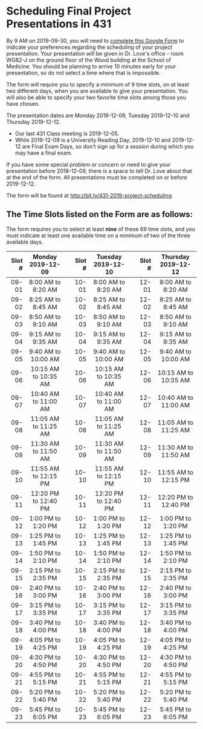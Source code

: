 # Scheduling Final Project Presentations in 431

By 9 AM on 2019-09-30, you will need to [complete this Google Form](http://bit.ly/431-2019-project-scheduling) to indicate your preferences regarding the scheduling of your project presentation. Your presentation will be given in Dr. Love's office - room WG82-J on the ground floor of the Wood building at the School of Medicine. You should be planning to arrive 10 minutes early for your presentation, so do not select a time where that is impossible.

The form will require you to specify a minimum of 9 time slots, on at least two different days, when you are available to give your presentation. You will also be able to specify your two favorite time slots among those you have chosen. 

The presentation dates are Monday 2019-12-09, Tuesday 2019-12-10 and Thursday 2019-12-12. 

- Our last 431 Class meeting is 2019-12-05. 
- While 2019-12-09 is a University Reading Day, 2019-12-10 and 2019-12-12 are Final Exam Days, so don't sign up for a session during which you may have a final exam. 

If you have some special problem or concern or need to give your presentation before 2018-12-09, there is a space to tell Dr. Love about that at the end of the form. All presentations must be completed on or before 2019-12-12.

The form will be found at http://bit.ly/431-2019-project-scheduling.

## The Time Slots listed on the Form are as follows:

The form requires you to select at least **nine** of these 69 time slots, and you must indicate at least one available time on a minimum of two of the three available days.

Slot # | Monday 2019-12-09 | | Slot # | Tuesday 2019-12-10 | | Slot # | Thursday 2019-12-12
-----: | :-----------: | -- | -----: | :------------: | -- | -----: | :------------:
09-01 | 8:00 AM to 8:20 AM | | 10-01 | 8:00 AM to 8:20 AM | | 12-01 | 8:00 AM to 8:20 AM
09-02 | 8:25 AM to 8:45 AM | | 10-02 | 8:25 AM to 8:45 AM | | 12-02 | 8:25 AM to 8:45 AM
09-03 | 8:50 AM to 9:10 AM | | 10-03 | 8:50 AM to 9:10 AM | | 12-03 | 8:50 AM to 9:10 AM
09-04 | 9:15 AM to 9:35 AM | | 10-04 | 9:15 AM to 9:35 AM | | 12-04 | 9:15 AM to 9:35 AM
09-05 | 9:40 AM to 10:00 AM | | 10-05 | 9:40 AM to 10:00 AM | | 12-05 | 9:40 AM to 10:00 AM
09-06 | 10:15 AM to 10:35 AM | | 10-06 | 10:15 AM to 10:35 AM | | 12-06 | 10:15 AM to 10:35 AM
09-07 | 10:40 AM to 11:00 AM | | 10-07 | 10:40 AM to 11:00 AM | | 12-07 | 10:40 AM to 11:00 AM
09-08 | 11:05 AM to 11:25 AM | | 10-08 | 11:05 AM to 11:25 AM | | 12-08 | 11:05 AM to 11:25 AM
09-09 | 11:30 AM to 11:50 AM | | 10-09 | 11:30 AM to 11:50 AM | | 12-09 | 11:30 AM to 11:50 AM
09-10 | 11:55 AM to 12:15 PM | | 10-10 | 11:55 AM to 12:15 PM | | 12-10 | 11:55 AM to 12:15 PM
09-11 | 12:20 PM to 12:40 PM | | 10-11 | 12:20 PM to 12:40 PM | | 12-11 | 12:20 PM to 12:40 PM
09-12 | 1:00 PM to 1:20 PM | | 10-12 | 1:00 PM to 1:20 PM | | 12-12 | 1:00 PM to 1:20 PM
09-13 | 1:25 PM to 1:45 PM | | 10-13 | 1:25 PM to 1:45 PM | | 12-13 | 1:25 PM to 1:45 PM
09-14 | 1:50 PM to 2:10 PM | | 10-14 | 1:50 PM to 2:10 PM | | 12-14 | 1:50 PM to 2:10 PM
09-15 | 2:15 PM to 2:35 PM | | 10-15 | 2:15 PM to 2:35 PM | | 12-15 | 2:15 PM to 2:35 PM
09-16 | 2:40 PM to 3:00 PM | | 10-16 | 2:40 PM to 3:00 PM | | 12-16 | 2:40 PM to 3:00 PM
09-17 | 3:15 PM to 3:35 PM | | 10-17 | 3:15 PM to 3:35 PM | | 12-17 | 3:15 PM to 3:35 PM
09-18 | 3:40 PM to 4:00 PM | | 10-18 | 3:40 PM to 4:00 PM | | 12-18 | 3:40 PM to 4:00 PM
09-19 | 4:05 PM to 4:25 PM | | 10-19 | 4:05 PM to 4:25 PM | | 12-19 | 4:05 PM to 4:25 PM
09-20 | 4:30 PM to 4:50 PM | | 10-20 | 4:30 PM to 4:50 PM | | 12-20 | 4:30 PM to 4:50 PM
09-21 | 4:55 PM to 5:15 PM | | 10-21 | 4:55 PM to 5:15 PM | | 12-21 | 4:55 PM to 5:15 PM
09-22 | 5:20 PM to 5:40 PM | | 10-22 | 5:20 PM to 5:40 PM | | 12-22 | 5:20 PM to 5:40 PM
09-23 | 5:45 PM to 6:05 PM | | 10-23 | 5:45 PM to 6:05 PM | | 12-23 | 5:45 PM to 6:05 PM

